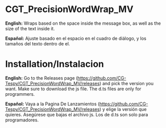 # CGT_PrecisionWordWrap_MV
**English:** Wraps based on the space inside the message box, as well as the size of the text inside it.

**Español:** Ajuste basado en el espacio en el cuadro de diálogo, y los tamaños del texto dentro de el.

# Installation/Instalacion

**English:** Go to the Releases page (https://github.com/CG-Tespy/CGT_PrecisionWordWrap_MV/releases) and pick the version you want. Make sure to download the js file. The d.ts files are only for programmers.

**Español:** Vaya a la Pagina De Lanzamientos (https://github.com/CG-Tespy/CGT_PrecisionWordWrap_MV/releases) y elige la versión que quieres. Asegúrese que bajas el archivo js. Los de d.ts son solo para programadores.
